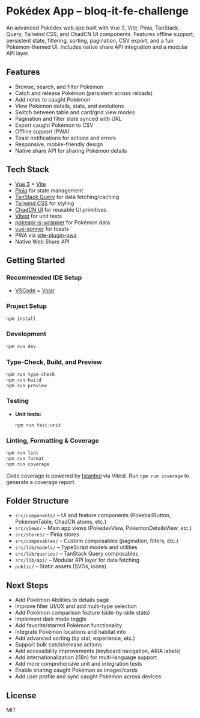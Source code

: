 # Pokédex App – bloq-it-fe-challenge

An advanced Pokédex web app built with Vue 3, Vite, Pinia, TanStack Query, Tailwind CSS, and ChadCN UI components. Features offline support, persistent state, filtering, sorting, pagination, CSV export, and a fun Pokémon-themed UI. Includes native share API integration and a modular API layer.

## Features

- Browse, search, and filter Pokémon
- Catch and release Pokémon (persistent across reloads)
- Add notes to caught Pokémon
- View Pokémon details, stats, and evolutions
- Switch between table and card/grid view modes
- Pagination and filter state synced with URL
- Export caught Pokémon to CSV
- Offline support (PWA)
- Toast notifications for actions and errors
- Responsive, mobile-friendly design
- Native share API for sharing Pokémon details

## Tech Stack

- [Vue 3](https://vuejs.org/) + [Vite](https://vitejs.dev/)
- [Pinia](https://pinia.vuejs.org/) for state management
- [TanStack Query](https://tanstack.com/query/latest) for data fetching/caching
- [Tailwind CSS](https://tailwindcss.com/) for styling
- [ChadCN UI](https://ui.shadcn.com/) for reusable UI primitives
- [Vitest](https://vitest.dev/) for unit tests
- [pokeapi-js-wrapper](https://github.com/PokeAPI/pokeapi-js-wrapper) for Pokémon data
- [vue-sonner](https://github.com/emilkowalski/vue-sonner) for toasts
- PWA via [vite-plugin-pwa](https://vite-plugin-pwa.netlify.app/)
- Native Web Share API

## Getting Started

### Recommended IDE Setup

- [VSCode](https://code.visualstudio.com/) + [Volar](https://marketplace.visualstudio.com/items?itemName=Vue.volar)

### Project Setup

```sh
npm install
```

### Development

```sh
npm run dev
```

### Type-Check, Build, and Preview

```sh
npm run type-check
npm run build
npm run preview
```

### Testing

- **Unit tests:**
  ```sh
  npm run test:unit
  ```

### Linting, Formatting & Coverage

```sh
npm run lint
npm run format
npm run coverage
```

Code coverage is powered by [Istanbul](https://istanbul.js.org/) via Vitest. Run `npm run coverage` to generate a coverage report.

## Folder Structure

- `src/components/` – UI and feature components (PokeballButton, PokemonTable, ChadCN atoms, etc.)
- `src/views/` – Main app views (PokedexView, PokemonDetailsView, etc.)
- `src/stores/` – Pinia stores
- `src/composables/` – Custom composables (pagination, filters, etc.)
- `src/lib/models/` – TypeScript models and utilities
- `src/lib/queries/` – TanStack Query composables
- `src/lib/api/` – Modular API layer for data fetching
- `public/` – Static assets (SVGs, icons)

## Next Steps

- Add Pokémon Abilities to details page
- Improve filter UI/UX and add multi-type selection
- Add Pokémon comparison feature (side-by-side stats)
- Implement dark mode toggle
- Add favorite/starred Pokémon functionality
- Integrate Pokémon locations and habitat info
- Add advanced sorting (by stat, experience, etc.)
- Support bulk catch/release actions
- Add accessibility improvements (keyboard navigation, ARIA labels)
- Add internationalization (i18n) for multi-language support
- Add more comprehensive unit and integration tests
- Enable sharing caught Pokémon as images/cards
- Add user profile and sync caught Pokémon across devices

## License

MIT
